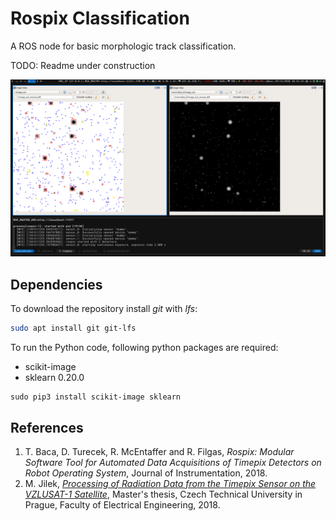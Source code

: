 # Rospix Classification

A ROS node for basic morphologic track classification.

TODO: Readme under construction

![rospix](misc/rospix.png)

## Dependencies

To download the repository install *git* with *lfs*:
```bash
sudo apt install git git-lfs
```

To run the Python code, following python packages are required:
* scikit-image
* sklearn 0.20.0
```
sudo pip3 install scikit-image sklearn
```

## References
1. T. Baca, D. Turecek, R. McEntaffer and R. Filgas, *Rospix: Modular Software Tool for Automated Data Acquisitions of Timepix Detectors on Robot Operating System*, Journal of Instrumentation, 2018.
2. M. Jilek, *[Processing of Radiation Data from the Timepix Sensor on the VZLUSAT-1 Satellite](https://dspace.cvut.cz/bitstream/handle/10467/77036/F3-DP-2018-Jilek-Martin-thesis.pdf)*, Master's thesis, Czech Technical University in Prague, Faculty of Electrical Engineering, 2018.

